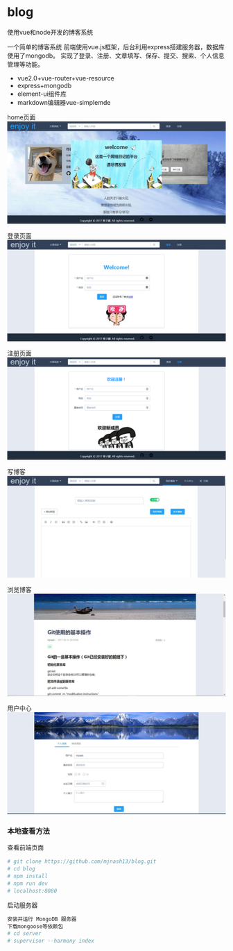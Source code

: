 # blog
使用vue和node开发的博客系统

一个简单的博客系统
前端使用vue.js框架，后台利用express搭建服务器，数据库使用了mongodb。
实现了登录、注册、文章填写、保存、提交、搜索、个人信息管理等功能。

 - vue2.0+vue-router+vue-resource
 - express+mongodb
 - element-ui组件库
 - markdown编辑器vue-simplemde

home页面
![](https://github.com/mjnash13/blog/blob/master/previewImg/home.jpg)

登录页面
![](https://github.com/mjnash13/blog/blob/master/previewImg/login.jpg)

注册页面
![](https://github.com/mjnash13/blog/blob/master/previewImg/register.png)

写博客
![](https://github.com/mjnash13/blog/blob/master/previewImg/newBlog.jpg)

浏览博客
![](https://github.com/mjnash13/blog/blob/master/previewImg/blogContent.jpg)

用户中心
![](https://github.com/mjnash13/blog/blob/master/previewImg/user.jpg)

### 本地查看方法

查看前端页面
``` bash
# git clone https://github.com/mjnash13/blog.git
# cd blog
# npm install
# npm run dev
# localhost:8080
```
启动服务器
``` bash
安装并运行 MongoDB 服务器
下载mongoose等依赖包
# cd server
# supervisor --harmony index
```
